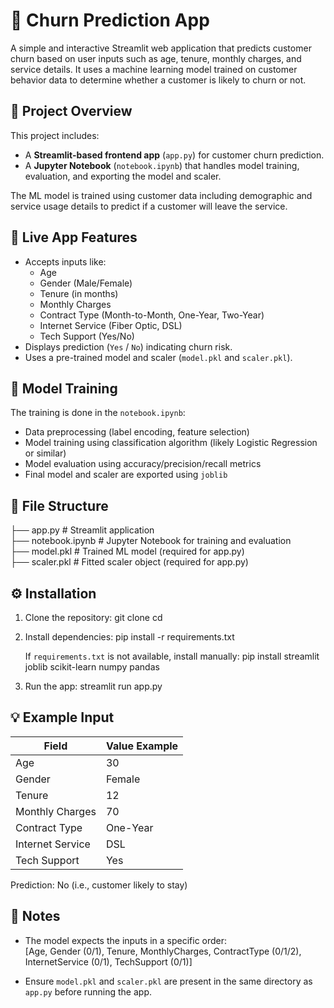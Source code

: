 
# 🧠 Churn Prediction App

A simple and interactive Streamlit web application that predicts customer churn based on user inputs such as age, tenure, monthly charges, and service details. It uses a machine learning model trained on customer behavior data to determine whether a customer is likely to churn or not.

## 📌 Project Overview

This project includes:
- A **Streamlit-based frontend app** (`app.py`) for customer churn prediction.
- A **Jupyter Notebook** (`notebook.ipynb`) that handles model training, evaluation, and exporting the model and scaler.

The ML model is trained using customer data including demographic and service usage details to predict if a customer will leave the service.

## 🚀 Live App Features

- Accepts inputs like:
  - Age
  - Gender (Male/Female)
  - Tenure (in months)
  - Monthly Charges
  - Contract Type (Month-to-Month, One-Year, Two-Year)
  - Internet Service (Fiber Optic, DSL)
  - Tech Support (Yes/No)
- Displays prediction (`Yes` / `No`) indicating churn risk.
- Uses a pre-trained model and scaler (`model.pkl` and `scaler.pkl`).

## 🧪 Model Training

The training is done in the `notebook.ipynb`:
- Data preprocessing (label encoding, feature selection)
- Model training using classification algorithm (likely Logistic Regression or similar)
- Model evaluation using accuracy/precision/recall metrics
- Final model and scaler are exported using `joblib`

## 📁 File Structure


├── app.py              # Streamlit application  
├── notebook.ipynb      # Jupyter Notebook for training and evaluation  
├── model.pkl           # Trained ML model (required for app.py)  
├── scaler.pkl          # Fitted scaler object (required for app.py)  

## ⚙️ Installation

1. Clone the repository:
   git clone <your-repo-url>
   cd <project-folder>

2. Install dependencies:
   pip install -r requirements.txt

   If `requirements.txt` is not available, install manually:
   pip install streamlit joblib scikit-learn numpy pandas

3. Run the app:
   streamlit run app.py

## 💡 Example Input

| Field             | Value Example |
|------------------|------------------|
| Age              | 30               |
| Gender           | Female           |
| Tenure           | 12               |
| Monthly Charges  | 70               |
| Contract Type    | One-Year         |
| Internet Service | DSL              |
| Tech Support     | Yes              |

Prediction: No (i.e., customer likely to stay)


## 📝 Notes

- The model expects the inputs in a specific order:  
  [Age, Gender (0/1), Tenure, MonthlyCharges, ContractType (0/1/2), InternetService (0/1), TechSupport (0/1)]

- Ensure `model.pkl` and `scaler.pkl` are present in the same directory as `app.py` before running the app.
